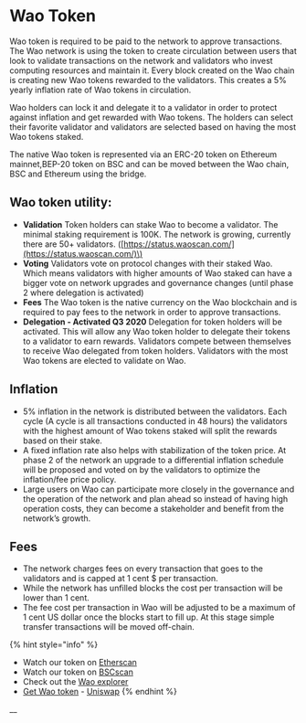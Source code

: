 # Wao Token

Wao token is required to be paid to the network to approve transactions. The Wao network is using the token to create circulation between users that look to validate transactions on the network and validators who invest computing resources and maintain it. Every block created on the Wao chain is creating new Wao tokens rewarded to the validators. This creates a 5% yearly inflation rate of Wao tokens in circulation.

Wao holders can lock it and delegate it to a validator in order to protect against inflation and get rewarded with Wao tokens. The holders can select their favorite validator and validators are selected based on having the most Wao tokens staked.

The native Wao token is represented via an ERC-20 token on Ethereum mainnet,BEP-20 token on BSC and can be moved between the Wao chain, BSC and Ethereum using the bridge.

## Wao token utility:

* **Validation** Token holders can stake Wao to become a validator. The minimal staking requirement is 100K. The network is growing, currently there are 50+ validators. \([https://status.waoscan.com/](https://status.waoscan.com/)\)
* **Voting** Validators vote on protocol changes with their staked Wao. Which means validators with higher amounts of Wao staked can have a bigger vote on network upgrades and governance changes \(until phase 2 where delegation is activated\)
* **Fees** The Wao token is the native currency on the Wao blockchain and is required to pay fees to the network in order to approve transactions.
* **Delegation - Activated Q3 2020** Delegation for token holders will be activated. This will allow any Wao token holder to delegate their tokens to a validator to earn rewards. Validators compete between themselves to receive Wao delegated from token holders. Validators with the most Wao tokens are elected to validate on Wao.

## **Inflation**

* 5% inflation in the network is distributed between the validators. Each cycle \(A cycle is all transactions conducted in 48 hours\) the validators with the highest amount of Wao tokens staked will split the rewards based on their stake.
* A fixed inflation rate also helps with stabilization of the token price. At phase 2 of the network an upgrade to a differential inflation schedule will be proposed and voted on by the validators to optimize the inflation/fee price policy. 
* Large users on Wao can participate more closely in the governance and the operation of the network and plan ahead so instead of having high operation costs, they can become a stakeholder and benefit from the network’s growth. 

## **Fees**

* The network charges fees on every transaction that goes to the validators and is capped at 1 cent $ per transaction.
* While the network has unfilled blocks the cost per transaction will be lower than 1 cent. 
* The fee cost per transaction in Wao will be adjusted to be a maximum of 1 cent US dollar once the blocks start to fill up. At this stage simple transfer transactions will be moved off-chain.

{% hint style="info" %}
* Watch our token on [Etherscan](https://etherscan.io/token/0x970b9bb2c0444f5e81e9d0efb84c8ccdcdcaf84d)
* Watch our token on [BSCscan](https://bscscan.com/token/0x5857c96dae9cf8511b08cb07f85753c472d36ea3)
* Check out the [Wao explorer](https://explorer.waoscan.com/)
* [Get Wao token](https://uniswap.exchange/swap/0x970B9bB2C0444F5E81e9d0eFb84C8ccdcdcAf84d) - [Uniswap](https://uniswap.exchange/swap?outputCurrency=0x970B9bB2C0444F5E81e9d0eFb84C8ccdcdcAf84d)
{% endhint %}

\_\_

